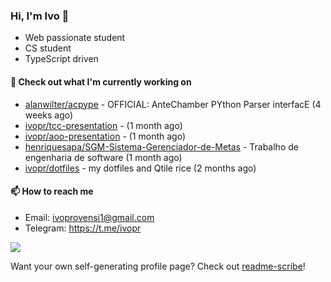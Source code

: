 ### Hi, I'm Ivo 👋

* Web passionate student
* CS student
* TypeScript driven

#### 👷 Check out what I'm currently working on

- [alanwilter/acpype](https://github.com/alanwilter/acpype) - OFFICIAL: AnteChamber PYthon Parser interfacE (4 weeks ago)
- [ivopr/tcc-presentation](https://github.com/ivopr/tcc-presentation) -  (1 month ago)
- [ivopr/aoo-presentation](https://github.com/ivopr/aoo-presentation) -  (1 month ago)
- [henriquesapa/SGM-Sistema-Gerenciador-de-Metas](https://github.com/henriquesapa/SGM-Sistema-Gerenciador-de-Metas) - Trabalho de engenharia de software (1 month ago)
- [ivopr/dotfiles](https://github.com/ivopr/dotfiles) - my dotfiles and Qtile rice (2 months ago)

#### 📫 How to reach me

- Email: [ivoprovensi1@gmail.com](mailto://ivoprovensi1@gmail.com)
- Telegram: https://t.me/ivopr

![](https://github-readme-stats.vercel.app/api/top-langs/?username=ivopr&langs_count=10&layout=compact&theme=react&hide_border=true&bg_color=0D1117&title_color=5ce1e6&icon_color=5ce1e6)

Want your own self-generating profile page? Check out [readme-scribe](https://github.com/muesli/readme-scribe)!
